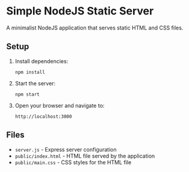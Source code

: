 # Simple NodeJS Static Server

A minimalist NodeJS application that serves static HTML and CSS files.

## Setup

1. Install dependencies:
   ```
   npm install
   ```

2. Start the server:
   ```
   npm start
   ```

3. Open your browser and navigate to:
   ```
   http://localhost:3000
   ```

## Files

- `server.js` - Express server configuration
- `public/index.html` - HTML file served by the application
- `public/main.css` - CSS styles for the HTML file 
